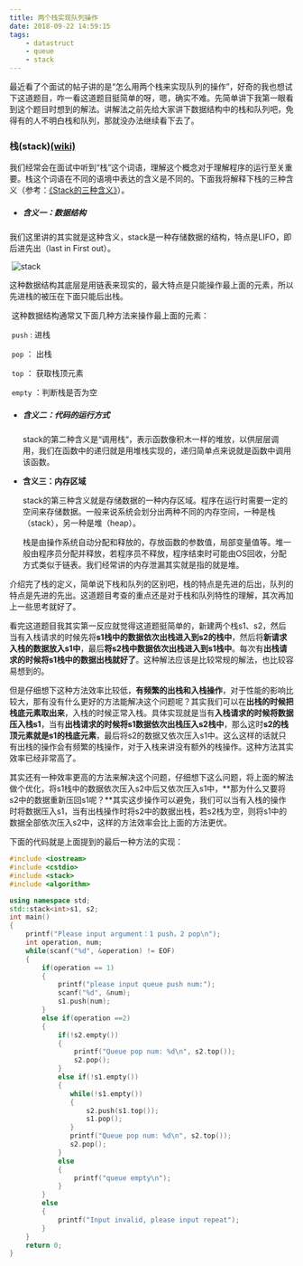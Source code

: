```yaml
---
title: 两个栈实现队列操作
date: 2018-09-22 14:59:15
tags:
    - datastruct
    - queue
    - stack
---
```


最近看了个面试的帖子讲的是“怎么用两个栈来实现队列的操作”，好奇的我也想试下这道题目，咋一看这道题目挺简单的呀，嗯，确实不难。先简单讲下我第一眼看到这个题目时想到的解法。讲解法之前先给大家讲下数据结构中的栈和队列吧，免得有的人不明白栈和队列，那就没办法继续看下去了。

<!-- more -->

### 栈(stack)[(wiki)](https://zh.wikipedia.org/zh-hans/%E5%A0%86%E6%A0%88)

我们经常会在面试中听到“栈”这个词语，理解这个概念对于理解程序的运行至关重要。栈这个词语在不同的语境中表达的含义是不同的。下面我将解释下栈的三种含义（参考：[《Stack的三种含义》](http://www.ruanyifeng.com/blog/2013/11/stack.html)）。

* ##### 含义一：数据结构

​	我们这里讲的其实就是这种含义，stack是一种存储数据的结构，特点是LIFO，即后进先出（last in First out）。

​	![stack](https://ws4.sinaimg.cn/large/006tNbRwgy1fvkn155e6ej30ap078745.jpg)

​	这种数据结构其底层是用链表来现实的，最大特点是只能操作最上面的元素，所以先进栈的被压在下面只能后出栈。

​	这种数据结构通常又下面几种方法来操作最上面的元素：

​	`push`  :   进栈

​	`pop`  ：  出栈

​	`top`   ： 获取栈顶元素

​	`empty` ：判断栈是否为空 

* ##### 含义二：代码的运行方式

  ​	stack的第二种含义是“调用栈“，表示函数像积木一样的堆放，以供层层调用，我们在函数中的递归就是用堆栈实现的，递归简单点来说就是函数中调用该函数。

* **含义三：内存区域**

  stack的第三种含义就是存储数据的一种内存区域。程序在运行时需要一定的空间来存储数据。一般来说系统会划分出两种不同的内存空间，一种是栈（stack），另一种是堆（heap）。

  栈是由操作系统自动分配和释放的，存放函数的参数值，局部变量值等。堆一般由程序员分配并释放，若程序员不释放，程序结束时可能由OS回收，分配方式类似于链表。我们经常讲的内存泄漏其实就是指的就是堆。

介绍完了栈的定义，简单说下栈和队列的区别吧，栈的特点是先进的后出，队列的特点是先进的先出。这道题目考查的重点还是对于栈和队列特性的理解，其次再加上一些思考就好了。

看完这道题目我其实第一反应就觉得这道题挺简单的，新建两个栈s1、s2，然后当有入栈请求的时候先将**s1栈中的数据依次出栈进入到s2的栈中**，然后将**新请求入栈的数据放入s1中**，最后**将s2栈中数据依次出栈进入到s1栈中**。每次有**出栈请求的时候将s1栈中的数据出栈就好了**。这种解法应该是比较常规的解法，也比较容易想到的。

但是仔细想下这种方法效率比较低，**有频繁的出栈和入栈操作**，对于性能的影响比较大，那有没有什么更好的方法能解决这个问题呢？其实我们可以在**出栈的时候把栈底元素取出来**，入栈的时候正常入栈。具体实现就是当有**入栈请求的时候将数据压入栈s1**，当有**出栈请求的时候将s1数据依次出栈压入s2栈中**，那么这时**s2的栈顶元素就是s1的栈底元素**，最后将s2的数据又依次压入s1中。这么这样的话就只有出栈的操作会有频繁的栈操作，对于入栈来讲没有额外的栈操作。这种方法其实效率已经非常高了。

其实还有一种效率更高的方法来解决这个问题，仔细想下这么问题，将上面的解法做个优化，将s1栈中的数据依次压入s2中后又依次压入s1中，**那为什么又要将s2中的数据重新压回s1呢？**其实这步操作可以避免，我们可以当有入栈的操作时将数据压入s1，当有出栈操作时将s2中的数据出栈，若s2栈为空，则将s1中的数据全部依次压入s2中，这样的方法效率会比上面的方法更优。

下面的代码就是上面提到的最后一种方法的实现：

```c++
#include <iostream>
#include <cstdio>
#include <stack>
#include <algorithm>

using namespace std;
std::stack<int>s1, s2;
int main()
{
    printf("Please input argument：1 push，2 pop\n");
    int operation, num;
    while(scanf("%d", &operation) != EOF)
    {
        if(operation == 1)
        {
            printf("please input queue push num:");
            scanf("%d", &num);
            s1.push(num);
        }
        else if(operation ==2)
        {
            if(!s2.empty())
            {
                printf("Queue pop num: %d\n", s2.top());
                s2.pop();
            }
            else if(!s1.empty())
            {
               while(!s1.empty())
               {
                   s2.push(s1.top());
                   s1.pop();
               }
               printf("Queue pop num: %d\n", s2.top());
               s2.pop();
            }
            else
            {
                printf("queue empty\n");
            }
        }
        else
        {
            printf("Input invalid, please input repeat");
        }
    }
    return 0;
}
```

